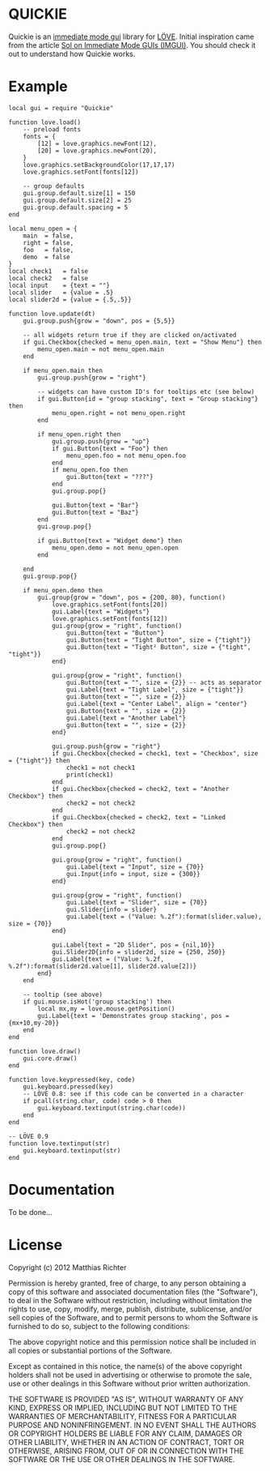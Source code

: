 # QUICKIE

Quickie is an [immediate mode gui][IMGUI] library for [L&Ouml;VE][LOVE]. Initial inspiration came from the article [Sol on Immediate Mode GUIs (IMGUI)][Sol]. You should check it out to understand how Quickie works.


# Example

	local gui = require "Quickie"

	function love.load()
		-- preload fonts
		fonts = {
			[12] = love.graphics.newFont(12),
			[20] = love.graphics.newFont(20),
		}
		love.graphics.setBackgroundColor(17,17,17)
		love.graphics.setFont(fonts[12])

		-- group defaults
		gui.group.default.size[1] = 150
		gui.group.default.size[2] = 25
		gui.group.default.spacing = 5
	end

	local menu_open = {
		main  = false,
		right = false,
		foo   = false,
		demo  = false
	}
	local check1   = false
	local check2   = false
	local input    = {text = ""}
	local slider   = {value = .5}
	local slider2d = {value = {.5,.5}}

	function love.update(dt)
		gui.group.push{grow = "down", pos = {5,5}}

		-- all widgets return true if they are clicked on/activated
		if gui.Checkbox{checked = menu_open.main, text = "Show Menu"} then
			menu_open.main = not menu_open.main
		end

		if menu_open.main then
			gui.group.push{grow = "right"}

			-- widgets can have custom ID's for tooltips etc (see below)
			if gui.Button{id = "group stacking", text = "Group stacking"} then
				menu_open.right = not menu_open.right
			end

			if menu_open.right then
				gui.group.push{grow = "up"}
				if gui.Button{text = "Foo"} then
					menu_open.foo = not menu_open.foo
				end
				if menu_open.foo then
					gui.Button{text = "???"}
				end
				gui.group.pop{}

				gui.Button{text = "Bar"}
				gui.Button{text = "Baz"}
			end
			gui.group.pop{}

			if gui.Button{text = "Widget demo"} then
				menu_open.demo = not menu_open.open
			end

		end
		gui.group.pop{}

		if menu_open.demo then
			gui.group{grow = "down", pos = {200, 80}, function()
				love.graphics.setFont(fonts[20])
				gui.Label{text = "Widgets"}
				love.graphics.setFont(fonts[12])
				gui.group{grow = "right", function()
					gui.Button{text = "Button"}
					gui.Button{text = "Tight Button", size = {"tight"}}
					gui.Button{text = "Tight² Button", size = {"tight", "tight"}}
				end}

				gui.group{grow = "right", function()
					gui.Button{text = "", size = {2}} -- acts as separator
					gui.Label{text = "Tight Label", size = {"tight"}}
					gui.Button{text = "", size = {2}}
					gui.Label{text = "Center Label", align = "center"}
					gui.Button{text = "", size = {2}}
					gui.Label{text = "Another Label"}
					gui.Button{text = "", size = {2}}
				end}

				gui.group.push{grow = "right"}
				if gui.Checkbox{checked = check1, text = "Checkbox", size = {"tight"}} then
					check1 = not check1
					print(check1)
				end
				if gui.Checkbox{checked = check2, text = "Another Checkbox"} then
					check2 = not check2
				end
				if gui.Checkbox{checked = check2, text = "Linked Checkbox"} then
					check2 = not check2
				end
				gui.group.pop{}

				gui.group{grow = "right", function()
					gui.Label{text = "Input", size = {70}}
					gui.Input{info = input, size = {300}}
				end}

				gui.group{grow = "right", function()
					gui.Label{text = "Slider", size = {70}}
					gui.Slider{info = slider}
					gui.Label{text = ("Value: %.2f"):format(slider.value), size = {70}}
				end}

				gui.Label{text = "2D Slider", pos = {nil,10}}
				gui.Slider2D{info = slider2d, size = {250, 250}}
				gui.Label{text = ("Value: %.2f, %.2f"):format(slider2d.value[1], slider2d.value[2])}
			end}
		end

		-- tooltip (see above)
		if gui.mouse.isHot('group stacking') then
			local mx,my = love.mouse.getPosition()
			gui.Label{text = 'Demonstrates group stacking', pos = {mx+10,my-20}}
		end
	end

	function love.draw()
		gui.core.draw()
	end

	function love.keypressed(key, code)
		gui.keyboard.pressed(key)
		-- LÖVE 0.8: see if this code can be converted in a character
		if pcall(string.char, code) code > 0 then
			gui.keyboard.textinput(string.char(code))
		end
	end

	-- LÖVE 0.9
	function love.textinput(str)
		gui.keyboard.textinput(str)
	end

# Documentation

To be done...


# License

Copyright (c) 2012 Matthias Richter

Permission is hereby granted, free of charge, to any person obtaining a copy
of this software and associated documentation files (the "Software"), to deal
in the Software without restriction, including without limitation the rights
to use, copy, modify, merge, publish, distribute, sublicense, and/or sell
copies of the Software, and to permit persons to whom the Software is
furnished to do so, subject to the following conditions:

The above copyright notice and this permission notice shall be included in
all copies or substantial portions of the Software.

Except as contained in this notice, the name(s) of the above copyright holders
shall not be used in advertising or otherwise to promote the sale, use or
other dealings in this Software without prior written authorization.

THE SOFTWARE IS PROVIDED "AS IS", WITHOUT WARRANTY OF ANY KIND, EXPRESS OR
IMPLIED, INCLUDING BUT NOT LIMITED TO THE WARRANTIES OF MERCHANTABILITY,
FITNESS FOR A PARTICULAR PURPOSE AND NONINFRINGEMENT. IN NO EVENT SHALL THE
AUTHORS OR COPYRIGHT HOLDERS BE LIABLE FOR ANY CLAIM, DAMAGES OR OTHER
LIABILITY, WHETHER IN AN ACTION OF CONTRACT, TORT OR OTHERWISE, ARISING FROM,
OUT OF OR IN CONNECTION WITH THE SOFTWARE OR THE USE OR OTHER DEALINGS IN
THE SOFTWARE.


[LOVE]: http://love2d.org
[IMGUI]: http://www.mollyrocket.com/forums/viewforum.php?f=10
[Sol]: http://sol.gfxile.net/imgui/

